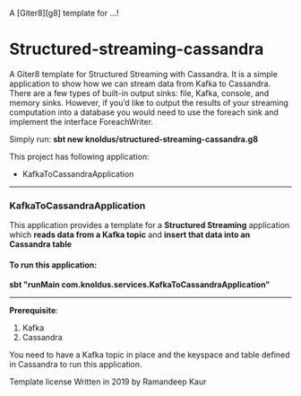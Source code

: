 A [Giter8][g8] template for ...!

# Structured-streaming-cassandra

A Giter8 template for Structured Streaming with Cassandra. It is a simple application to show how we can stream data from Kafka to Cassandra.
There are a few types of built-in output sinks: file, Kafka, console, and memory sinks. However, if you’d like to output the results of your streaming computation into a database you would need to use the foreach sink and implement the interface ForeachWriter.

Simply run: **sbt new knoldus/structured-streaming-cassandra.g8**


This project has following application:

- KafkaToCassandraApplication


***
### KafkaToCassandraApplication
This application provides a template for a **Structured Streaming**
application which **reads data from a Kafka topic** and **insert that
data into an Cassandra table**

#### To run this application:

**sbt "runMain com.knoldus.services.KafkaToCassandraApplication"**

***

**Prerequisite**: 
 1. Kafka
 2. Cassandra 

You need to have a Kafka topic in place and the keyspace and table defined in Cassandra to run this application.

Template license
Written in 2019 by Ramandeep Kaur

